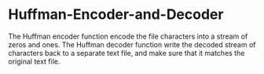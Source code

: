 # Huffman-Encoder-and-Decoder
The Huffman encoder function encode the file
characters into a stream of zeros and ones. The Huffman decoder function write the decoded
stream of characters back to a separate text file, and make sure that it matches the
original text file.
